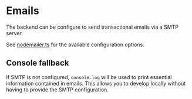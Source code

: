# Emails

The backend can be configure to send transactional emails via a SMTP server.

See [nodemailer.ts](../src/mailer/nodemailer.ts) for the available configuration
options.

## Console fallback

If SMTP is not configured, `console.log` will be used to print essential
information contained in emails. This allows you to develop locally without
having to provide the SMTP configuration.
